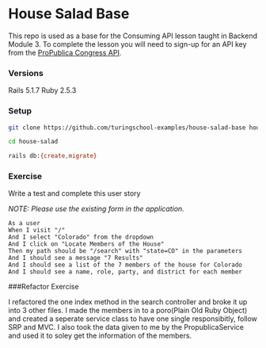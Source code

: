 # House Salad Base

This repo is used as a base for the Consuming API lesson taught in Backend Module 3. To complete the lesson you will need to sign-up for an API key from the [ProPublica Congress API](https://projects.propublica.org/api-docs/congress-api/).

### Versions

Rails 5.1.7
Ruby 2.5.3

### Setup

```bash
git clone https://github.com/turingschool-examples/house-salad-base house-salad

cd house-salad

rails db:{create,migrate}
```

### Exercise

Write a test and complete this user story

*NOTE: Please use the existing form in the application.*

```
As a user
When I visit "/"
And I select "Colorado" from the dropdown
And I click on "Locate Members of the House"
Then my path should be "/search" with "state=CO" in the parameters
And I should see a message "7 Results"
And I should see a list of the 7 members of the house for Colorado
And I should see a name, role, party, and district for each member
```

###Refactor Exercise

I refactored the one index method in the search controller and broke it up into 3 other files. I made the members in to a poro(Plain Old Ruby Object) and created a seperate service class to have one single responsibitly, follow SRP and MVC. I also took the data given to me by the PropublicaService and used it to soley get the information of the members.
